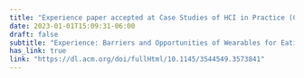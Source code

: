 ```yaml
---
title: "Experience paper accepted at Case Studies of HCI in Practice (CHI23)"
date: 2023-01-01T15:09:31-06:00
draft: false
subtitle: "Experience: Barriers and Opportunities of Wearables for Eating Research"
has_link: true
link: "https://dl.acm.org/doi/fullHtml/10.1145/3544549.3573841"
---
```

